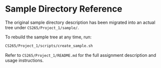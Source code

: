 # Sample Directory Reference

The original sample directory description has been migrated into an actual tree under `CS265/Project_1/sample/`.

To rebuild the sample tree at any time, run:

```bash
CS265/Project_1/scripts/create_sample.sh
```

Refer to `CS265/Project_1/README.md` for the full assignment description and usage instructions.
